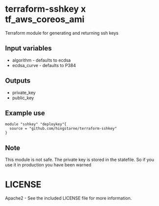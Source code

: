 terraform-sshkey
x
tf_aws_coreos_ami
=================

Terraform module for generating and returning ssh keys
## Input variables

  * algorithm   - defaults to ecdsa
  * ecdsa_curve - defaults to P384

## Outputs

  * private_key
  * public_key

## Example use

    module "sshkey" "deploykey"{
      source = "github.com/hingstarne/terraform-sshkey"
    }


## Note

This module is not safe. The private key is stored in the statefile.
So if you use it in production you have been warned

# LICENSE

Apache2 - See the included LICENSE file for more information.

